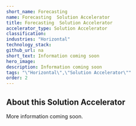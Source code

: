 ```yaml
---
short_name: Forecasting 
name: Forecasting  Solution Accelerator
title: Forecasting  Solution Accelerator
accelerator_type: Solution Accelerator
classification: 
industries: "Horizontal"
technology_stack: 
github_url: na
short_text: Information coming soon
hero_image: 
description: Information coming soon
tags: "\"Horizontal\",\"Solution Accelerator\""
order: 2
---
```

## About this Solution Accelerator

More information coming soon.
